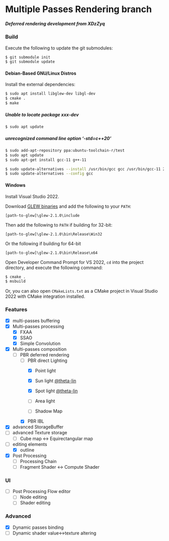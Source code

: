 # Multiple Passes Rendering branch

##### Deferred rendering development from XDzZyq

### Build

Execute the following to update the git submodules:
```bash
$ git submodule init
$ git submodule update
```

#### Debian-Based GNU/Linux Distros

Install the external dependencies:
```bash
$ sudo apt install libglew-dev libgl-dev
$ cmake .
$ make
```
##### Unable to locate package xxx-dev

```bash
$ sudo apt update
```

##### unrecognized command line option ‘-std=c++20’

```bash
$ sudo add-apt-repository ppa:ubuntu-toolchain-r/test
$ sudo apt update
$ sudo apt-get install gcc-11 g++-11

$ sudo update-alternatives --install /usr/bin/gcc gcc /usr/bin/gcc-11 20 --slave /usr/bin/g++ g++ /usr/bin/g++-11
$ sudo update-alternatives --config gcc
```

#### Windows

Install Visual Studio 2022.

Download [GLEW binaries](https://sourceforge.net/projects/glew/files/glew/2.1.0/glew-2.1.0-win32.zip/download) and add the following to your `PATH`:
```
[path-to-glew]\glew-2.1.0\include
```

Then add the following to `PATH` if building for 32-bit:
```
[path-to-glew]\glew-2.1.0\bin\Release\Win32
```

Or the following if building for 64-bit
```
[path-to-glew]\glew-2.1.0\bin\Release\x64
```

Open Developer Command Prompt for VS 2022, `cd` into the project directory, and execute the following command:
```bash
$ cmake .
$ msbuild
```

Or, you can also open `CMakeLists.txt` as a CMake project in Visual Studio 2022 with CMake integration installed.

### Features

 - [x] multi-passes buffering
 - [x] Multi-passes processing
	- [x] FXAA
	- [x] SSAO
	- [x] Simple Convolution
 - [x] Multi-passes composition
	- [ ] PBR deferred rendering
		- [ ] PBR direct Lighting
			- [x] Point light
			- [x] Sun light [@theta-lin](https://github.com/theta-lin)
			- [x] Spot light [@theta-lin](https://github.com/theta-lin)
			- [ ] Area light

			- [ ] Shadow Map
		- [x] PBR IBL

- [x] advanced StorageBuffer
- [ ] advanced Texture storage
	- [ ] Cube map <-> Equirectangular map
	
 - [ ] editing elements
	- [x] outline

 - [x] Post Processing
	- [ ] Processing Chain
	- [ ] Fragment Shader <-> Compute Shader

### UI
 - [ ] Post Processing Flow editor
	- [ ] Node editing
	- [ ] Shader editing

### Advanced

 - [x] Dynamic passes binding
 - [ ] Dynamic shader value<->texture altering
